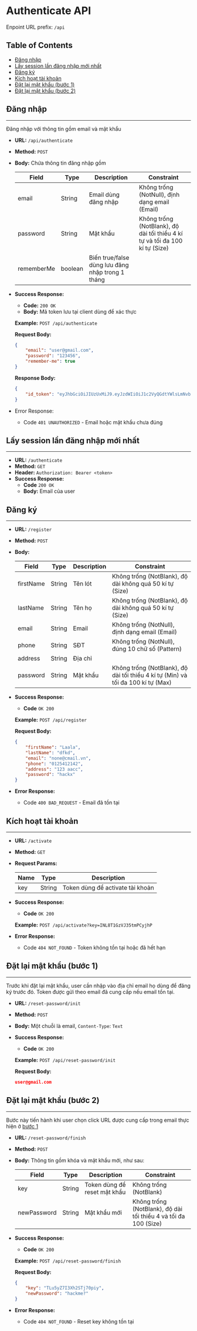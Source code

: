 # Authenticate API

Enpoint URL prefix: `/api`

## Table of Contents
  - [Đăng nhập](#đăng-nhập)
  - [Lấy session lần đăng nhập mới nhất](#lấy-session-lần-đăng-nhập-mới-nhất)
  - [Đăng ký](#đăng-ký)
  - [Kích hoạt tài khoản](#kích-hoạt-tài-khoản)
  - [Đặt lại mật khẩu (bước 1)](#đặt-lại-mật-khẩu-bước-1)
  - [Đặt lại mật khẩu (bước 2)](#đặt-lại-mật-khẩu-bước-2)

## Đăng nhập

---

Đăng nhập với thông tin gồm email và mật khẩu

- **URL:** `/api/authenticate`
- **Method:** `POST`
- **Body:** Chứa thông tin đăng nhập gồm
    
    
    | Field | Type | Description | Constraint |
    | --- | --- | --- | --- |
    | email | String | Email dùng đăng nhập | Không trống (NotNull), định dạng email (Email) |
    | password | String | Mật khẩu | Không trống (NotBlank), độ dài tối thiểu 4 kí tự và tối đa 100 kí tự (Size) |
    | rememberMe | boolean | Biến true/false dùng lưu đăng nhập trong 1 tháng |  |
- **Success Response:**
    - **Code:** `200 OK`
    - **Body:** Mã token lưu tại client dùng để xác thực
    
    **Example:** `POST /api/authenticate`
    
    **Request Body:**
    
    ```json
    {
        "email": "user@gmail.com",
        "password": "123456",
        "remember-me": true
    }
    ```
    
    **Response Body:**
    
    ```json
    {
        "id_token": "eyJhbGciOiJIUzUxMiJ9.eyJzdWIiOiJ1c2VyQGdtYWlsLmNvbSIsImF1dGgiOiJST0xFX1VTRVIiLCJleHAiOjE2NTExNDYzNTd9.3dwCm9gvzx_l6MowHAOZotSpR4Ef73F4hJzMIzv51TTSJRZ661AMaxugs8cPgADVaLcuV8CeoismsG6Gx_5Oog"
    }
    ```
    
- Error Response:
    - Code `401 UNAUTHORIZED` - Email hoặc mật khẩu chưa đúng
    

## Lấy session lần đăng nhập mới nhất

---

- **URL:** `/authenticate`
- **Method:** `GET`
- **Header:** `Authorization: Bearer <token>`
- **Success Response:**
    - **Code** `200 OK`
    - **Body:** Email của user

## Đăng ký

---

- **URL:** `/register`
- **Method:** `POST`
- **Body:**
    
    
    | Field | Type | Description | Constraint |
    | --- | --- | --- | --- |
    | firstName | String | Tên lót | Không trống (NotBlank), độ dài không quá 50 kí tự (Size) |
    | lastName | String | Tên họ | Không trống (NotBlank), độ dài không quá 50 kí tự (Size) |
    | email | String | Email | Không trống (NotNull), định dạng email (Email) |
    | phone | String | SĐT | Không trống (NotNull), đúng 10 chữ số (Pattern) |
    | address | String | Địa chỉ |  |
    | password | String | Mật khẩu | Không trống (NotBlank), độ dài tối thiểu 4 kí tự (Min) và tối đa 100 kí tự (Max) |
- **Success Response:**
    - **Code** `OK 200`
    
    **Example:** `POST /api/register`
    
    **Request Body:**
    
    ```json
    {
        "firstName": "Laala",
        "lastName": "dfkd",
        "email": "none@cmail.vn",
        "phone": "0125412142",
        "address": "123 aacc",
        "password": "hackx"
    }
    ```
    
- **Error Response:**
    - Code `400 BAD_REQUEST` - Email đã tồn tại

## Kích hoạt tài khoản

---

- **URL:** `/activate`
- **Method:** `GET`
- **Request Params:**
    
    
    | Name | Type | Description |
    | --- | --- | --- |
    | key | String | Token dùng để activate tài khoản |
- **Success Response:**
    - **Code** `OK 200`
    
    **Example:** `POST /api/activate?key=INL8T1GzVJ35tmPCyjhP`
    
- **Error Response:**
    - Code `404 NOT_FOUND` - Token không tồn tại hoặc đã hết hạn
    

## Đặt lại mật khẩu (bước 1)

---

Trước khi đặt lại mật khẩu, user cần nhập vào địa chỉ email họ dùng để đăng ký trước đó. Token được gửi theo email đã cung cấp nếu email tồn tại.

- **URL:** `/reset-password/init`
- **Method:** `POST`
- **Body:** Một chuỗi là email, `Content-Type`: `Text`
- **Success Response:**
    - **Code** `OK 200`
    
    **Example:** `POST /api/reset-password/init`
    
    **Request Body:**
    
    ```json
    user@gmail.com
    ```
    

## Đặt lại mật khẩu (bước 2)

---

Bước này tiến hành khi user chọn click URL được cung cấp trong email thực hiện ở [bước 1](Authenticate%20API%208d466ad860584734982a28a8576addad.md) 

- **URL:** `/reset-password/finish`
- **Method:** `POST`
- **Body:** Thông tin gồm khóa và mật khẩu mới, như sau:
    
    
    | Field | Type | Description | Constraint |
    | --- | --- | --- | --- |
    | key | String | Token dùng để reset mật khẩu | Không trống (NotBlank) |
    | newPassword | String | Mật khẩu mới | Không trống (NotBlank), độ dài tối thiểu 4 và tối đa 100 (Size) |
- **Success Response:**
    - **Code** `OK 200`
    
    **Example:** `POST /api/reset-password/finish`
    
    **Request Body:**
    
    ```json
    {
    	"key": "TLu5yZ7I3Xh2STj70piy",
    	"newPassword": "hackme?"
    }
    ```
    
- **Error Response:**
    - Code `404 NOT_FOUND` - Reset key không tồn tại